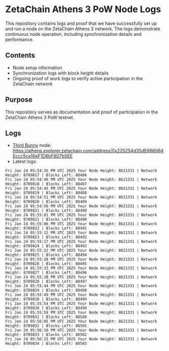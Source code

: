 # ZetaChain Athens 3 PoW Node Logs
This repository contains logs and proof that we have successfully set up and run a node on the ZetaChain Athens 3 network. The logs demonstrate continuous node operation, including synchronization details and performance.

## Contents
- Node setup information
- Synchronization logs with block height details
- Ongoing proof of work logs to verify active participation in the ZetaChain network

## Purpose
This repository serves as documentation and proof of participation in the ZetaChain Athens 3 PoW testnet.

## Logs

- [Third Bunny](https://thirdbunny.xyz/) node: https://athens.explorer.zetachain.com/address/0x225254d35dE666064Eccc5ce16eF1D8bF8D7b5EE
- Latest logs:
```
Fri Jan 24 05:54:35 PM UTC 2025 Your Node Height: 8621331 | Network Height: 8709817 | Blocks Left: 88486
Fri Jan 24 05:54:40 PM UTC 2025 Your Node Height: 8621331 | Network Height: 8709818 | Blocks Left: 88487
Fri Jan 24 05:54:45 PM UTC 2025 Your Node Height: 8621331 | Network Height: 8709819 | Blocks Left: 88488
Fri Jan 24 05:54:51 PM UTC 2025 Your Node Height: 8621331 | Network Height: 8709820 | Blocks Left: 88489
Fri Jan 24 05:54:56 PM UTC 2025 Your Node Height: 8621331 | Network Height: 8709821 | Blocks Left: 88490
Fri Jan 24 05:55:01 PM UTC 2025 Your Node Height: 8621331 | Network Height: 8709821 | Blocks Left: 88490
Fri Jan 24 05:55:06 PM UTC 2025 Your Node Height: 8621331 | Network Height: 8709822 | Blocks Left: 88491
Fri Jan 24 05:55:12 PM UTC 2025 Your Node Height: 8621331 | Network Height: 8709823 | Blocks Left: 88492
Fri Jan 24 05:55:17 PM UTC 2025 Your Node Height: 8621331 | Network Height: 8709824 | Blocks Left: 88493
Fri Jan 24 05:55:22 PM UTC 2025 Your Node Height: 8621331 | Network Height: 8709825 | Blocks Left: 88494
Fri Jan 24 05:55:28 PM UTC 2025 Your Node Height: 8621331 | Network Height: 8709826 | Blocks Left: 88495
Fri Jan 24 05:55:33 PM UTC 2025 Your Node Height: 8621331 | Network Height: 8709827 | Blocks Left: 88496
Fri Jan 24 05:55:38 PM UTC 2025 Your Node Height: 8621331 | Network Height: 8709828 | Blocks Left: 88497
Fri Jan 24 05:55:44 PM UTC 2025 Your Node Height: 8621331 | Network Height: 8709829 | Blocks Left: 88498
Fri Jan 24 05:55:49 PM UTC 2025 Your Node Height: 8621331 | Network Height: 8709830 | Blocks Left: 88499
Fri Jan 24 05:55:54 PM UTC 2025 Your Node Height: 8621331 | Network Height: 8709830 | Blocks Left: 88499
Fri Jan 24 05:55:59 PM UTC 2025 Your Node Height: 8621331 | Network Height: 8709831 | Blocks Left: 88500
Fri Jan 24 05:56:05 PM UTC 2025 Your Node Height: 8621331 | Network Height: 8709832 | Blocks Left: 88501
Fri Jan 24 05:56:10 PM UTC 2025 Your Node Height: 8621331 | Network Height: 8709833 | Blocks Left: 88502
Fri Jan 24 05:56:15 PM UTC 2025 Your Node Height: 8621331 | Network Height: 8709834 | Blocks Left: 88503
```
